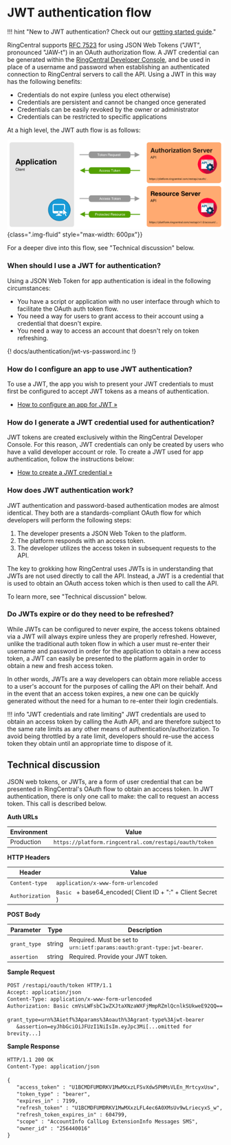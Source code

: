 # JWT authentication flow

!!! hint "New to JWT authentication? Check out our [getting started guide](jwt/quick-start.md)."

RingCentral supports [RFC 7523](https://datatracker.ietf.org/doc/html/rfc7523) for using JSON Web Tokens ("JWT", pronounced "JAW-t") in an OAuth authorization flow. A JWT credential can be generated within the [RingCentral Developer Console](https://developers.ringcentral.com/my-account.html), and be used in place of a username and password when establishing an authenticated connection to RingCentral servers to call the API. Using a JWT in this way has the following benefits:

* Credentials do not expire (unless you elect otherwise)
* Credentials are persistent and cannot be changed once generated
* Credentials can be easily revoked by the owner or administrator
* Credentials can be restricted to specific applications

At a high level, the JWT auth flow is as follows:

![JWT code Flow](oauth-password-flow.png){class=".img-fluid" style="max-width: 600px"}}

For a deeper dive into this flow, see "Technical discussion" below.

### When should I use a JWT for authentication?

Using a JSON Web Token for app authentication is ideal in the following circumstances:

* You have a script or application with no user interface through which to facilitate the OAuth auth token flow.
* You need a way for users to grant access to their account using a credential that doesn't expire.
* You need a way to access an account that doesn't rely on token refreshing.

{! docs/authentication/jwt-vs-password.inc !}

### How do I configure an app to use JWT authentication?

To use a JWT, the app you wish to present your JWT credentials to must first be configured to accept JWT tokens as a means of authentication.

* [How to configure an app for JWT &raquo;](jwt/config-app.md)

### How do I generate a JWT credential used for authentication?

JWT tokens are created exclusively within the RingCentral Developer Console. For this reason, JWT credentials can only be created by users who have a valid developer account or role. To create a JWT used for app authentication, follow the instructions below:

* [How to create a JWT credential &raquo;](../getting-started/create-credential.md)

### How does JWT authentication work?

JWT authentication and password-based authentication modes are almost identical. They both are a standards-compliant OAuth flow for which developers will perform the following steps:

1. The developer presents a JSON Web Token to the platform.
2. The platform responds with an access token.
3. The developer utilizes the access token in subsequent requests to the API.

The key to grokking how RingCentral uses JWTs is in understanding that JWTs are not used directly to call the API. Instead, a JWT is a credential that is used to obtain an OAuth access token which is then used to call the API.

To learn more, see "Technical discussion" below.

### Do JWTs expire or do they need to be refreshed?

While JWTs can be configured to never expire, the access tokens obtained via a JWT will always expire unless they are properly refreshed. However, unlike the traditional auth token flow in which a user must re-enter their username and password in order for the application to obtain a new access token, a JWT can easily be presented to the platform again in order to obtain a new and fresh access token.

In other words, JWTs are a way developers can obtain more reliable access to a user's account for the purposes of calling the API on their behalf. And in the event that an access token expires, a new one can be quickly generated without the need for a human to re-enter their login credentials.

!!! info "JWT credentials and rate limiting"
    JWT credentials are used to obtain an access token by calling the Auth API, and are therefore subject to the same rate limits as any other means of authentication/authorization. To avoid being throttled by a rate limit, developers should re-use the access token they obtain until an appropriate time to dispose of it.

## Technical discussion

JSON web tokens, or JWTs, are a form of user credential that can be presented in RingCentral's OAuth flow to obtain an access token. In JWT authentication, there is only one call to make: the call to request an access token. This call is described below.

**Auth URLs**

| Environment      | Value                                                          |
| ---------------- | ----------------------------------------------------------     |
| Production       | `https://platform.ringcentral.com/restapi/oauth/token`         |

**HTTP Headers**

| Header           | Value                                                      |
| ---------------- | ---------------------------------------------------------- |
| `Content-type`   | `application/x-www-form-urlencoded`                        |
| `Authorization`  | `Basic ` + base64_encoded( Client ID + ":" + Client Secret ) |

**POST Body**

| Parameter           | Type     | Description                                                             |
| ------------------- | -------- | -----------                                                             |
| `grant_type`        | string   | Required. Must be set to `urn:ietf:params:oauth:grant-type:jwt-bearer`. |
| `assertion`         | string   | Required. Provide your JWT token.                                       |

**Sample Request**

```http
POST /restapi/oauth/token HTTP/1.1
Accept: application/json
Content-Type: application/x-www-form-urlencoded
Authorization: Basic cmVsLWFsbC1wZXJtaXNzaWXFjMmpRZmlQcnlkSUkweE92QQ==

grant_type=urn%3Aietf%3Aparams%3Aoauth%3Agrant-type%3Ajwt-bearer
   &assertion=eyJhbGciOiJFUzI1NiIsIm.eyJpc3Mi[...omitted for brevity...]
```

**Sample Response**

```http
HTTP/1.1 200 OK
Content-Type: application/json

{
   "access_token" : "U1BCMDFUMDRKV1MwMXxzLFSvXdw5PHMsVLEn_MrtcyxUsw",
   "token_type" : "bearer",
   "expires_in" : 7199,
   "refresh_token" : "U1BCMDFUMDRKV1MwMXxzLFL4ec6A0XMsUv9wLriecyxS_w",
   "refresh_token_expires_in" : 604799,
   "scope" : "AccountInfo CallLog ExtensionInfo Messages SMS",
   "owner_id" : "256440016"
}
```
